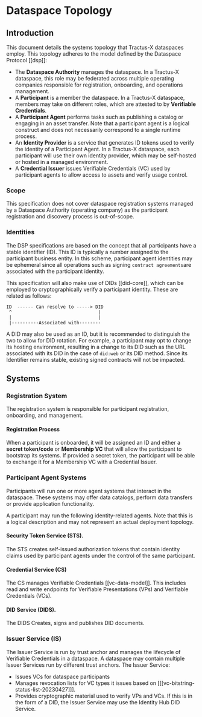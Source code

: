 # Dataspace Topology

## Introduction

This document details the systems topology that Tractus-X dataspaces employ. This topology adheres to the model defined
by the Dataspace Protocol [[dsp]]:

- The **Dataspace Authority** manages the dataspace. In a Tractus-X dataspace, this role may be federated across
  multiple operating companies responsible for registration, onboarding, and operations management.
- A **Participant** is a member the dataspace. In a Tractus-X dataspace, members may take on different roles, which are
  attested to by **Verifiable Credentials**.
- A **Participant Agent** performs tasks such as publishing a catalog or engaging in an asset transfer. Note that a
  participant agent is a logical construct and does not necessarily correspond to a single runtime process.
- An **Identity Provider** is a service that generates ID tokens used to verify the identity of a Participant Agent. In
  a Tractus-X dataspace, each participant will use their own identity provider, which may be self-hosted or hosted in a
  managed environment.
- A **Credential Issuer** issues Verifiable Credentials (VC) used by participant agents to allow access to assets and
  verify usage control.

### Scope

This specification does not cover dataspace registration systems managed by a Dataspace Authority (operating company) as
the participant registration and discovery process is out-of-scope.

### Identities

The DSP specifications are based on the concept that all participants have a stable identifier (ID). This ID is
typically a number assigned to the participant business entity. In this scheme, participant agent identities may be
ephemeral since all operations such as signing `contract agreements`are associated with the participant identity.

This specification will also make use of DIDs [[did-core]], which can be employed to
cryptographically verify a participant identity. These are related as follows:

```text
ID  ------ Can resolve to -----> DID
 ^                                |
 |                                |
 |----------Associated with--------                               
```

A DID may also be used as an ID, but it is recommended to distinguish the two to allow for DID rotation. For example, a
participant may opt to change its hosting environment, resulting in a change to its DID such as the URL associated with
its DID in the case of `did:web` or its DID method. Since its Identifier remains stable, existing signed contracts will
not be impacted.

## Systems

### Registration System

The registration system is responsible for participant registration, onboarding, and management.

#### Registration Process

When a participant is onboarded, it will be assigned an ID and either a **secret token/code** or **Membership VC** that
will allow the participant to bootstrap its systems. If provided a secret token, the participant will be able to
exchange it for a Membership VC with a Credential Issuer.

### Participant Agent Systems

Participants will run one or more agent systems that interact in the dataspace. These systems may offer data catalogs,
perform data transfers or provide application functionality.

A participant may run the following identity-related agents. Note that this is a logical description and may not
represent an actual deployment topology.

#### Security Token Service (STS).

The STS creates self-issued authorization tokens that contain identity claims used by participant agents under the
control of the same participant.

#### Credential Service (CS)

The CS manages Verifiable Credentials [[vc-data-model]]. This includes read and write endpoints
for Verifiable Presentations (VPs) and Verifiable Credentials (VCs).

#### DID Service (DIDS).

The DIDS Creates, signs and publishes DID documents.

### Issuer Service (IS)

The Issuer Service is run by trust anchor and manages the lifecycle of Verifiable Credentials in a dataspace. A
dataspace may contain multiple Issuer Services run by different trust anchors. The Issuer Service:

- Issues VCs for dataspace participants
- Manages revocation lists for VC types it issues based
  on [[[vc-bitstring-status-list-20230427]]].
- Provides cryptographic material used to verify VPs and VCs. If this is in the form of a DID, the Issuer Service may
  use the Identity Hub DID Service.  
